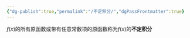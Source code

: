 ```yaml
---
{"dg-publish":true,"permalink":"/不定积分/","dgPassFrontmatter":true}
---
```


$f(x)$的所有原函数或带有任意常数项的原函数称为$f(x)$的**不定积分**